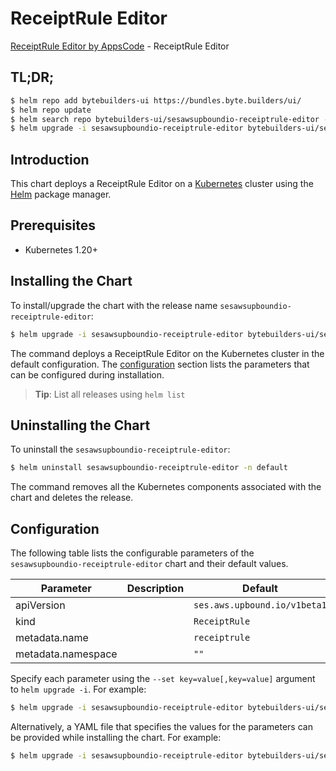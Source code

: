 # ReceiptRule Editor

[ReceiptRule Editor by AppsCode](https://byte.builders) - ReceiptRule Editor

## TL;DR;

```bash
$ helm repo add bytebuilders-ui https://bundles.byte.builders/ui/
$ helm repo update
$ helm search repo bytebuilders-ui/sesawsupboundio-receiptrule-editor --version=v0.4.18
$ helm upgrade -i sesawsupboundio-receiptrule-editor bytebuilders-ui/sesawsupboundio-receiptrule-editor -n default --create-namespace --version=v0.4.18
```

## Introduction

This chart deploys a ReceiptRule Editor on a [Kubernetes](http://kubernetes.io) cluster using the [Helm](https://helm.sh) package manager.

## Prerequisites

- Kubernetes 1.20+

## Installing the Chart

To install/upgrade the chart with the release name `sesawsupboundio-receiptrule-editor`:

```bash
$ helm upgrade -i sesawsupboundio-receiptrule-editor bytebuilders-ui/sesawsupboundio-receiptrule-editor -n default --create-namespace --version=v0.4.18
```

The command deploys a ReceiptRule Editor on the Kubernetes cluster in the default configuration. The [configuration](#configuration) section lists the parameters that can be configured during installation.

> **Tip**: List all releases using `helm list`

## Uninstalling the Chart

To uninstall the `sesawsupboundio-receiptrule-editor`:

```bash
$ helm uninstall sesawsupboundio-receiptrule-editor -n default
```

The command removes all the Kubernetes components associated with the chart and deletes the release.

## Configuration

The following table lists the configurable parameters of the `sesawsupboundio-receiptrule-editor` chart and their default values.

|     Parameter      | Description |                 Default                 |
|--------------------|-------------|-----------------------------------------|
| apiVersion         |             | <code>ses.aws.upbound.io/v1beta1</code> |
| kind               |             | <code>ReceiptRule</code>                |
| metadata.name      |             | <code>receiptrule</code>                |
| metadata.namespace |             | <code>""</code>                         |


Specify each parameter using the `--set key=value[,key=value]` argument to `helm upgrade -i`. For example:

```bash
$ helm upgrade -i sesawsupboundio-receiptrule-editor bytebuilders-ui/sesawsupboundio-receiptrule-editor -n default --create-namespace --version=v0.4.18 --set apiVersion=ses.aws.upbound.io/v1beta1
```

Alternatively, a YAML file that specifies the values for the parameters can be provided while
installing the chart. For example:

```bash
$ helm upgrade -i sesawsupboundio-receiptrule-editor bytebuilders-ui/sesawsupboundio-receiptrule-editor -n default --create-namespace --version=v0.4.18 --values values.yaml
```
